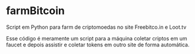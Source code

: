 # farmBitcoin
Script em Python para farm de criptomoedas no site Freebitco.in e Loot.tv     

Esse código é meramente um script para a máquina coletar criptos em um faucet e depois assistir e coletar tokens em outro site de forma automática.
